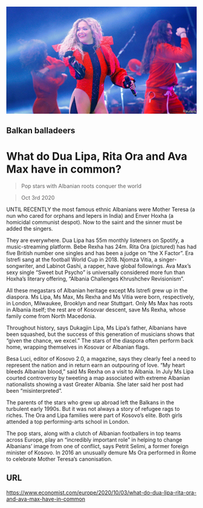 ![](./images/20201003_EUP006_0.jpg)

## Balkan balladeers

# What do Dua Lipa, Rita Ora and Ava Max have in common?

> Pop stars with Albanian roots conquer the world

> Oct 3rd 2020

UNTIL RECENTLY the most famous ethnic Albanians were Mother Teresa (a nun who cared for orphans and lepers in India) and Enver Hoxha (a homicidal communist despot). Now to the saint and the sinner must be added the singers.

They are everywhere. Dua Lipa has 55m monthly listeners on Spotify, a music-streaming platform. Bebe Rexha has 24m. Rita Ora (pictured) has had five British number one singles and has been a judge on “the X Factor”. Era Istrefi sang at the football World Cup in 2018. Njomza Vitia, a singer-songwriter, and Labinot Gashi, a rapper, have global followings. Ava Max’s sexy single “Sweet but Psycho” is universally considered more fun than Hoxha’s literary offering, “Albania Challenges Khrushchev Revisionism”.

All these megastars of Albanian heritage except Ms Istrefi grew up in the diaspora. Ms Lipa, Ms Max, Ms Rexha and Ms Vitia were born, respectively, in London, Milwaukee, Brooklyn and near Stuttgart. Only Ms Max has roots in Albania itself; the rest are of Kosovar descent, save Ms Rexha, whose family come from North Macedonia.

Throughout history, says Dukagjin Lipa, Ms Lipa’s father, Albanians have been squashed, but the success of this generation of musicians shows that “given the chance, we excel.” The stars of the diaspora often perform back home, wrapping themselves in Kosovar or Albanian flags.

Besa Luci, editor of Kosovo 2.0, a magazine, says they clearly feel a need to represent the nation and in return earn an outpouring of love. “My heart bleeds Albanian blood,” said Ms Rexha on a visit to Albania. In July Ms Lipa courted controversy by tweeting a map associated with extreme Albanian nationalists showing a vast Greater Albania. She later said her post had been “misinterpreted”.

The parents of the stars who grew up abroad left the Balkans in the turbulent early 1990s. But it was not always a story of refugee rags to riches. The Ora and Lipa families were part of Kosovo’s elite. Both girls attended a top performing-arts school in London.

The pop stars, along with a clutch of Albanian footballers in top teams across Europe, play an “incredibly important role” in helping to change Albanians’ image from one of conflict, says Petrit Selimi, a former foreign minister of Kosovo. In 2016 an unusually demure Ms Ora performed in Rome to celebrate Mother Teresa’s canonisation.

## URL

https://www.economist.com/europe/2020/10/03/what-do-dua-lipa-rita-ora-and-ava-max-have-in-common
